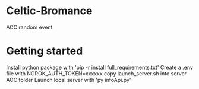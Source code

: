 # Celtic-Bromance
ACC random event 
# Getting started
Install python package with 'pip -r install full_requirements.txt' 
Create a .env file with NGROK_AUTH_TOKEN=xxxxxx
copy launch_server.sh into server ACC folder
Launch local server with 'py infoApi.py'

#